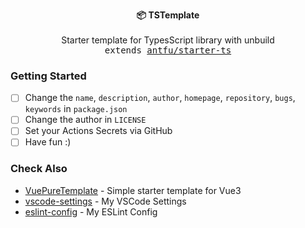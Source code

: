 <p align="center">
  <strong>📦 TSTemplate</strong><br><br>
  Starter template for TypesScript library with unbuild<br>
  <samp>extends <a href="https://github.com/antfu/starter-ts" target="_blank">antfu/starter-ts</a></samp>
</p>

### Getting Started

- [ ] Change the `name`, `description`, `author`, `homepage`, `repository`, `bugs`, `keywords` in `package.json`
- [ ] Change the author in `LICENSE`
- [ ] Set your Actions Secrets via GitHub
- [ ] Have fun :)

### Check Also

- [VuePureTemplate](https://github.com/Bernankez/VuePureTemplate) - Simple starter template for Vue3
- [vscode-settings](https://github.com/Bernankez/vscode-settings) - My VSCode Settings
- [eslint-config](https://github.com/Bernankez/eslint-config) - My ESLint Config
